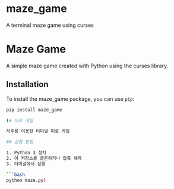 # maze_game
A terminal maze game using curses

# Maze Game

A simple maze game created with Python using the curses library.

## Installation

To install the maze_game package, you can use `pip`:

```bash
pip install maze_game

(# 미로 게임

저주를 이용한 터미널 미로 게임

## 실행 방법

1. Python 3 설치
2. 이 저장소를 클론하거나 압축 해제
3. 터미널에서 실행

```bash
python maze.py)
